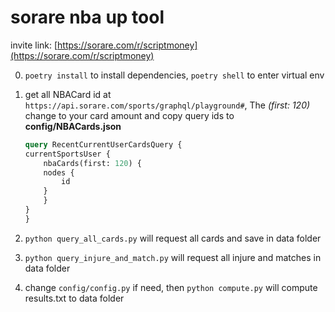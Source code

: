 # sorare nba up tool

invite link: [https://sorare.com/r/scriptmoney](https://sorare.com/r/scriptmoney)

0. `poetry install` to install dependencies, `poetry shell` to enter virtual env
1. get all NBACard id at `https://api.sorare.com/sports/graphql/playground#`, The *(first: 120)* change to your card amount and copy query ids to **config/NBACards.json**

    ```graphql
    query RecentCurrentUserCardsQuery {
    currentSportsUser {
        nbaCards(first: 120) {
        nodes {
            id
        }
        }
    }
    }
    ```

2. `python query_all_cards.py` will request all cards and save in data folder
3. `python query_injure_and_match.py`  will request all injure and matches in data folder
4. change `config/config.py` if need, then `python compute.py` will compute results.txt to data folder
